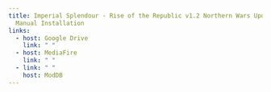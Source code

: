 ```yaml
---
title: Imperial Splendour - Rise of the Republic v1.2 Northern Wars Update
  Manual Installation
links:
  - host: Google Drive
    link: " "
  - host: MediaFire
    link: " "
  - link: " "
    host: ModDB
---
```

